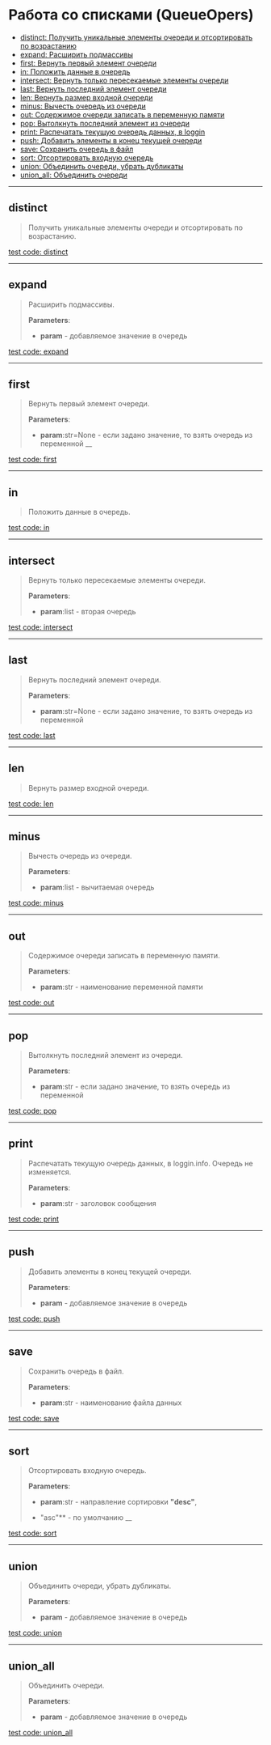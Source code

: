 # Работа со списками (QueueOpers)

- [distinct: Получить уникальные элементы очереди и         отсортировать по возрастанию](#distinct)
- [expand: Расширить подмассивы](#expand)
- [first: Вернуть первый элемент очереди](#first)
- [in: Положить данные в очередь](#in)
- [intersect: Вернуть только пересекаемые элементы очереди](#intersect)
- [last: Вернуть последний элемент очереди](#last)
- [len: Вернуть размер входной очереди](#len)
- [minus: Вычесть очередь из очереди](#minus)
- [out: Содержимое очереди записать в переменную памяти](#out)
- [pop: Вытолкнуть последний элемент из очереди](#pop)
- [print: Распечатать текущую очередь данных, в loggin](#print)
- [push: Добавить элементы в конец текущей очереди](#push)
- [save: Сохранить очередь в файл](#save)
- [sort: Отсортировать входную очередь](#sort)
- [union: Объединить очереди, убрать дубликаты](#union)
- [union_all: Объединить очереди](#union_all)

---

## **distinct**

>
> Получить уникальные элементы очереди и отсортировать по возрастанию.

[test code: distinct](/tests/main/test_distinct.py)

---

## **expand**

>
> Расширить подмассивы.
>
> **Parameters**:
>
> - **param** - добавляемое значение в очередь

[test code: expand](/tests/main/test_expand.py)

---

## **first**

>
> Вернуть первый элемент очереди.
>
> **Parameters**:
>
> - **param**:str=None - если задано значение, то взять очередь из переменной
> __

[test code: first](/tests/main/test_first.py)

---

## **in**

>
> Положить данные в очередь.

[test code: in](/tests/main/test_in.py)

---

## **intersect**

>
> Вернуть только пересекаемые элементы очереди.
>
> **Parameters**:
>
> - **param**:list - вторая очередь

[test code: intersect](/tests/main/test_intersect.py)

---

## **last**

>
> Вернуть последний элемент очереди.
>
> **Parameters**:
>
> - **param**:str=None - если задано значение, то взять очередь из переменной

[test code: last](/tests/main/test_last.py)

---

## **len**

>
> Вернуть размер входной очереди.

[test code: len](/tests/main/test_len.py)

---

## **minus**

>
> Вычесть очередь из очереди.
>
> **Parameters**:
>
> - **param**:list - вычитаемая очередь

[test code: minus](/tests/main/test_minus.py)

---

## **out**

>
> Содержимое очереди записать в переменную памяти.
>
> **Parameters**:
>
> - **param**:str - наименование переменной памяти

[test code: out](/tests/main/test_out.py)

---

## **pop**

>
> Вытолкнуть последний элемент из очереди.
>
> **Parameters**:
>
> - **param**:str - если задано значение, то взять очередь из переменной

[test code: pop](/tests/main/test_pop.py)

---

## **print**

>
> Распечатать текущую очередь данных, в loggin.info. Очередь не изменяется.
>
> **Parameters**:
>
> - **param**:str - заголовок сообщения

[test code: print](/tests/main/test_print.py)

---

## **push**

>
> Добавить элементы в конец текущей очереди.
>
> **Parameters**:
>
> - **param** - добавляемое значение в очередь

[test code: push](/tests/main/test_push.py)

---

## **save**

>
> Сохранить очередь в файл.
>
> **Parameters**:
>
> - **param**:str - наименование файла данных

[test code: save](/tests/main/test_save.py)

---

## **sort**

>
> Отсортировать входную очередь.
>
> **Parameters**:
>
> - **param**:str - направление сортировки **"desc"**,
>
> - "asc"** - по умолчанию
> __

[test code: sort](/tests/main/test_sort.py)

---

## **union**

>
> Объединить очереди, убрать дубликаты.
>
> **Parameters**:
>
> - **param** - добавляемое значение в очередь

[test code: union](/tests/main/test_union.py)

---

## **union_all**

>
> Объединить очереди.
>
> **Parameters**:
>
> - **param** - добавляемое значение в очередь

[test code: union_all](/tests/main/test_union_all.py)
